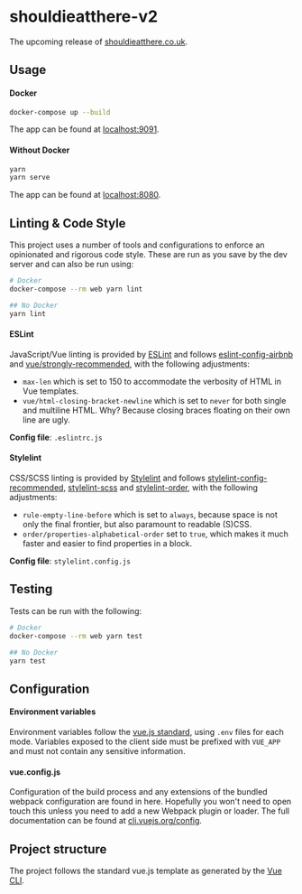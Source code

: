 # shouldieatthere-v2

The upcoming release of [shouldieatthere.co.uk](https://shouldieathere.co.uk).

## Usage

#### Docker

```bash
docker-compose up --build
```

The app can be found at [localhost:9091](http://localhost:9091).

#### Without Docker

```bash
yarn
yarn serve
```

The app can be found at [localhost:8080](http://localhost:8080).

## Linting & Code Style

This project uses a number of tools and configurations to enforce an opinionated and rigorous code style. These are run as you save by the dev server and can also be run using:

```bash
# Docker
docker-compose --rm web yarn lint

## No Docker
yarn lint
```

#### ESLint

JavaScript/Vue linting is provided by [ESLint](https://eslint.org/) and follows [eslint-config-airbnb](https://www.npmjs.com/package/eslint-config-airbnb) and [vue/strongly-recommended](https://eslint.vuejs.org/rules/), with the following adjustments:

* `max-len` which is set to 150 to accommodate the verbosity of HTML in Vue templates.
* `vue/html-closing-bracket-newline` which is set to `never` for both single and multiline HTML. Why? Because closing braces floating on their own line are ugly.

**Config file**: `.eslintrc.js`

#### Stylelint

CSS/SCSS linting is provided by [Stylelint](https://stylelint.io/) and follows [stylelint-config-recommended](https://www.npmjs.com/package/stylelint-config-recommended), [stylelint-scss](https://www.npmjs.com/package/stylelint-scss) and [stylelint-order](https://www.npmjs.com/package/stylelint-order), with the following adjustments:

* `rule-empty-line-before` which is set to `always`, because space is not only the final frontier, but also paramount to readable (S)CSS.
* `order/properties-alphabetical-order` set to `true`, which makes it much faster and easier to find properties in a block.

**Config file**: `stylelint.config.js`


## Testing

Tests can be run with the following:

```bash
# Docker
docker-compose --rm web yarn test

## No Docker
yarn test
```

## Configuration

#### Environment variables

  Environment variables follow the [vue.js standard](https://cli.vuejs.org/guide/mode-and-env.html#environment-variables), using `.env` files for each mode. Variables exposed to the client side must be prefixed with `VUE_APP` and must not contain any sensitive information.
  
#### vue.config.js

Configuration of the build process and any extensions of the bundled webpack configuration are found in here. Hopefully you won't need to open touch this unless you need to add a new Webpack plugin or loader. The full documentation can be found at [cli.vuejs.org/config](https://cli.vuejs.org/config).

## Project structure

The project follows the standard vue.js template as generated by the [Vue CLI](https://cli.vuejs.org/).
